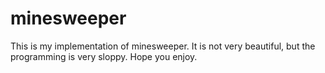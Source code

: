 # minesweeper

This is my implementation of minesweeper. It is not very beautiful, but the programming is very sloppy. Hope you enjoy.
